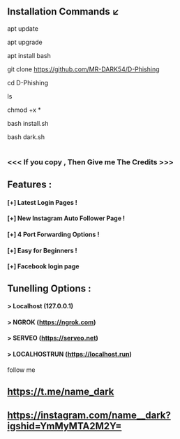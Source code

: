 



# 
# 
## Installation Commands ↙️
  
apt update 


apt upgrade 

apt install bash



git clone https://github.com/MR-DARK54/D-Phishing


cd D-Phishing

ls


chmod +x *



bash install.sh


bash dark.sh






# ##
### <<< If you copy , Then Give me The Credits >>>

## Features :
#### [+] Latest Login Pages !
#### [+] New Instagram Auto Follower Page !
#### [+] 4 Port Forwarding Options !
#### [+] Easy for Beginners !
#### [+] Facebook login page 
## Tunelling Options :
#### > Localhost (127.0.0.1)
#### > NGROK (https://ngrok.com)
#### > SERVEO (https://serveo.net)
#### > LOCALHOSTRUN (https://localhost.run)
 



follow me 
##   https://t.me/name_dark

##   https://instagram.com/name__dark?igshid=YmMyMTA2M2Y=
  





